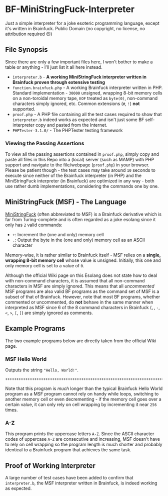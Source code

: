 # BF-MiniStringFuck-Interpreter

Just a simple interpreter for a joke esoteric programming language, except it's written in Brainfuck.  Public Domain (no copyright, no license, no attribution required :wink:)

## File Synopsis

Since there are only a few important files here, I won't bother to make a table or anything - I'll just list it all here instead.

- `interpreter.b` - **A working MiniStringFuck interpreter written in Brainfuck proven through extensive testing**
- `function.brainfuck.php` - A working Brainfuck interpreter written in PHP.  Standard implementation - `30000` unsigned, wrapping 8-bit memory cells on a non-toroidal memory tape, `EOF` treated as `byte(0)`, non-command characters simply ignored, etc.  Common extensions (`#`, `!`) **not** supported.
- `proof.php` - A PHP file containing all the test cases required to show that `interpreter.b` indeed works as expected and isn't just some BF self-interpreter copy and pasted from the Internet.
- `PHPTester-3.1.0/` - The PHPTester testing framework

### Viewing the Passing Assertions

To view all the passing assertions contained in `proof.php`, simply copy and paste all files in this Repo into a (local) server (such as MAMP) with PHP support and navigate to the file/webpage (`proof.php`) in your browser.  Please be patient though - the test cases may take around `10` seconds to execute since neither of the Brainfuck interpreter (in PHP) and the MiniStringFuck interpreter (in Brainfuck) are optimized in any way - both use rather dumb implementations, considering the commands one by one.

## MiniStringFuck (MSF) - The Language

[MiniStringFuck](http://esolangs.org/wiki/MiniStringFuck) (often abbreviated to MSF) is a Brainfuck derivative which is far from Turing-complete and is often regarded as a joke esolang since it only has `2` valid commands:

- `+`: Increment the (one and only) memory cell
- `.`: Output the byte in the (one and only) memory cell as an ASCII character

Memory-wise, it is rather similar to Brainfuck itself - MSF relies on a **single, wrapping 8-bit memory cell** whose value is unsigned.  Initially, this one and only memory cell is set to a value of `0`.

Although the official Wiki page on this Esolang does not state how to deal with non-command characters, it is assumed that all non-command characters in MSF are simply ignored.  This means that all *uncommented* MSF programs are also valid BF programs as the command set of MSF is a subset of that of Brainfuck.  However, note that most BF programs, whether commented or uncommented, do **not** behave in the same manner when interpreted as MSF since 6 of the 8 command characters in Brainfuck (`,`, `-`, `<`, `>`, `[`, `]`) are simply ignored as comments.

## Example Programs

The two example programs below are directly taken from the official Wiki page.

### MSF Hello World

Outputs the string `"Hello, World!"`.

```ministringfuck
++++++++++++++++++++++++++++++++++++++++++++++++++++++++++++++++++++++++.+++++++++++++++++++++++++++++.+++++++..+++.+++++++++++++++++++++++++++++++++++++++++++++++++++++++++++++++++++++++++++++++++++++++++++++++++++++++++++++++++++++++++++++++++++++++++++++++++++++++++++++++++++++++++++++++++++++++++++++.++++++++++++++++++++++++++++++++++++++++++++++++++++++++++++++++++++++++++++++++++++++++++++++++++++++++++++++++++++++++++++++++++++++++++++++++++++++++++++++++++++++++++++++++++++++++++++++++++++++++++++++++++++++++++++++++++++++++++++++++++++.+++++++++++++++++++++++++++++++++++++++++++++++++++++++.++++++++++++++++++++++++.+++.++++++++++++++++++++++++++++++++++++++++++++++++++++++++++++++++++++++++++++++++++++++++++++++++++++++++++++++++++++++++++++++++++++++++++++++++++++++++++++++++++++++++++++++++++++++++++++++++++++++++++++++++++++++++++++++++++++++++++++++++++++++++++.++++++++++++++++++++++++++++++++++++++++++++++++++++++++++++++++++++++++++++++++++++++++++++++++++++++++++++++++++++++++++++++++++++++++++++++++++++++++++++++++++++++++++++++++++++++++++++++++++++++++++++++++++++++++++++++++++++++++++++++++++++++++.+++++++++++++++++++++++++++++++++++++++++++++++++++++++++++++++++++++++++++++++++++++++++++++++++++++++++++++++++++++++++++++++++++++++++++++++++++++++++++++++++++++++++++++++++++++++++++++.
```

Note that this program is *much* longer than the typical Brainfuck Hello World program as a MSF program cannot rely on handy while loops, switching to another memory cell or even decrementing - if the memory cell goes over a certain value, it can only rely on cell wrapping by incrementing it near `256` times.

### A-Z

This program prints the uppercase letters `A-Z`.  Since the ASCII character codes of uppercase `A-Z` are consecutive and increasing, MSF doesn't have to rely on cell wrapping so the program length is much shorter and probably identical to a Brainfuck program that achieves the same task.

## Proof of Working Interpreter

A large number of test cases have been added to confirm that `interpreter.b`, the MSF interpreter written in Brainfuck, is indeed working as expected.
